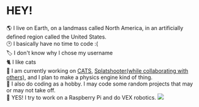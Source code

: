 # HEY!
<!-- 
**What-ever-this-is/what-ever-this-is** is a ✨ _special_ ✨ repository because its `README.md` (this file) appears on your GitHub profile.

Here are some ideas to get you started:

- 🔭 I’m currently working on ...
- 🌱 I’m currently learning ...
- 👯 I’m looking to collaborate on ...
- 🤔 I’m looking for help with ...
- 💬 Ask me about ...
- 📫 How to reach me: ...
- 😄 Pronouns: ...
- ⚡ Fun fact: ...
-->
🌎 I live on Earth, on a landmass called North America, in an artificially defined region called the United States.<br>
🕑 I basically have no time to code :(<br>
🏷️ I don't know why I chose my username<br>
🐈 I like cats<br>
🔭 I am currently working on [CATS](https://github.com/What-ever-this-is/CATS), [Splatshooter(while collaborating with others)](https://github.com/What-ever-this-is/Splatshooter), and I plan to make a physics engine kind of thing.<br>
🎈 I also do coding as a hobby. I may code some random projects that may or may not take off.<br>
🤖 YES! I try to work on a Raspberry Pi and do VEX robotics.
<img src="./rickrolll.gif">
